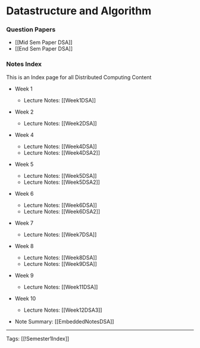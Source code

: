 # Datastructure and Algorithm

### Question Papers
- [[Mid Sem Paper DSA]]
- [[End Sem Paper DSA]]

### Notes Index
This is an Index page for all Distributed Computing Content

- Week 1
	- Lecture Notes: [[Week1DSA]]
- Week 2
	- Lecture Notes: [[Week2DSA]]
- Week 4
	- Lecture Notes: [[Week4DSA]]
	- Lecture Notes: [[Week4DSA2]]
- Week 5
	- Lecture Notes: [[Week5DSA]]
	- Lecture Notes: [[Week5DSA2]]
- Week 6
	- Lecture Notes: [[Week6DSA]]
	- Lecture Notes: [[Week6DSA2]]
- Week 7
	- Lecture Notes: [[Week7DSA]]
- Week 8
	- Lecture Notes: [[Week8DSA]]
	- Lecture Notes: [[Week9DSA]]
- Week 9
	- Lecture Notes: [[Week11DSA]]

- Week 10
	- Lecture Notes: [[Week12DSA3]]

- Note Summary: [[EmbeddedNotesDSA]]

---
Tags: [[!Semester1Index]]